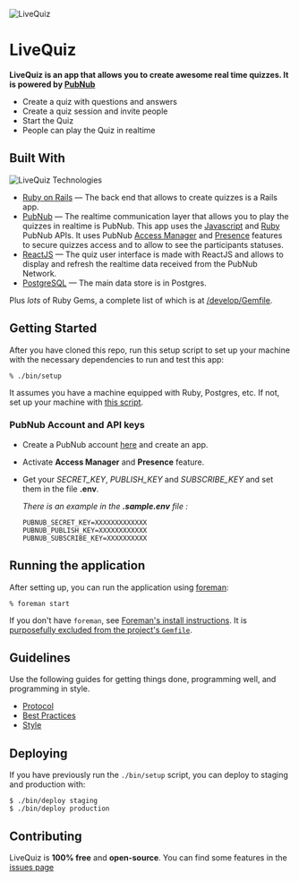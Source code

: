 ![LiveQuiz](http://cl.ly/image/1a2f213b3a1x/livequizz-logo.png)

# LiveQuiz

__LiveQuiz is an app that allows you to create awesome real time quizzes. It is powered by [PubNub](https://www.pubnub.com/)__

- Create a quiz with questions and answers
- Create a quiz session and invite people
- Start the Quiz
- People can play the Quiz in realtime

## Built With
![LiveQuiz Technologies](http://cl.ly/image/2i260O0G1m1S/livequiz-tech.png)


- [Ruby on Rails](https://github.com/rails/rails) &mdash; The back end that allows to create quizzes is a Rails app.
- [PubNub](https://www.pubnub.com/) &mdash; The realtime communication layer that allows you to play the quizzes in realtime is PubNub. This app uses the [Javascript](https://github.com/pubnub/javascript) and [Ruby](https://github.com/pubnub/ruby) PubNub APIs. It uses PubNub [Access Manager](http://www.pubnub.com/products/access-manager/) and [Presence](http://www.pubnub.com/products/presence/) features to secure quizzes access and to allow to see the participants statuses.
- [ReactJS](https://github.com/facebook/react) &mdash; The quiz user interface is made with ReactJS and allows to display and refresh the realtime data received from the PubNub Network.
- [PostgreSQL](http://www.postgresql.org/) &mdash; The main data store is in Postgres.

Plus *lots* of Ruby Gems, a complete list of which is at [/develop/Gemfile](https://github.com/supertinou/livequiz/blob/master/Gemfile).



## Getting Started

After you have cloned this repo, run this setup script to set up your machine
with the necessary dependencies to run and test this app:

    % ./bin/setup

It assumes you have a machine equipped with Ruby, Postgres, etc. If not, set up
your machine with [this script].

[this script]: https://github.com/thoughtbot/laptop

### PubNub Account and API keys

- Create a PubNub account [here](https://www.pubnub.com/) and create an app.
- Activate __Access Manager__ and __Presence__ feature.
- Get your *SECRET_KEY*, *PUBLISH_KEY* and *SUBSCRIBE_KEY* and set them in the file __.env__. 

    *There is an example in the __.sample.env__ file :*
    ```
    PUBNUB_SECRET_KEY=XXXXXXXXXXXXX
    PUBNUB_PUBLISH_KEY=XXXXXXXXXXXX
    PUBNUB_SUBSCRIBE_KEY=XXXXXXXXXX
    ```

## Running the application

After setting up, you can run the application using [foreman]:

    % foreman start

If you don't have `foreman`, see [Foreman's install instructions][foreman]. It
is [purposefully excluded from the project's `Gemfile`][exclude].

[foreman]: https://github.com/ddollar/foreman
[exclude]: https://github.com/ddollar/foreman/pull/437#issuecomment-41110407

## Guidelines

Use the following guides for getting things done, programming well, and
programming in style.

* [Protocol](http://github.com/thoughtbot/guides/blob/master/protocol)
* [Best Practices](http://github.com/thoughtbot/guides/blob/master/best-practices)
* [Style](http://github.com/thoughtbot/guides/blob/master/style)

## Deploying

If you have previously run the `./bin/setup` script,
you can deploy to staging and production with:

    $ ./bin/deploy staging
    $ ./bin/deploy production
    
## Contributing

LiveQuiz is **100% free** and **open-source**. 
You can find some features in the [issues page](https://github.com/supertinou/livequiz/issues)

